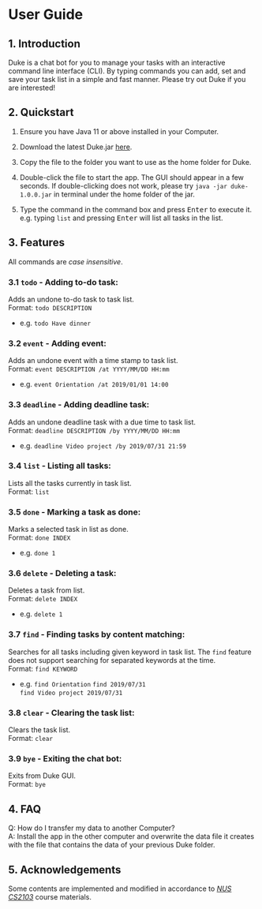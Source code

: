 # User Guide

## 1. Introduction
Duke is a chat bot for you to manage your tasks with an 
interactive command line interface (CLI). By typing commands you can 
add, set and save your task list in a simple and fast manner. Please 
try out Duke if you are interested!

## 2. Quickstart
1. Ensure you have Java 11 or above installed in your Computer.
   
2. Download the latest Duke.jar [here](https://github.com/brebeek/duke/releases/download/v1.0.0/duke-1.0.0.jar).
   
3. Copy the file to the folder you want to use as the home folder for Duke.
   
4. Double-click the file to start the app. The GUI should appear in a few seconds. If double-clicking does not 
work, please try `java -jar duke-1.0.0.jar` in terminal under the home folder of the jar.

5. Type the command in the command box and press <kbd>Enter</kbd> to execute it.<br/>
   e.g. typing `list` and pressing <kbd>Enter</kbd> will list all tasks in the list.

## 3. Features 
All commands are *case insensitive*.
### 3.1 `todo` - Adding to-do task: 
Adds an undone to-do task to task list.<br/>
Format: `todo DESCRIPTION` 
* e.g. `todo Have dinner`

### 3.2 `event` - Adding event: 
Adds an undone event with a time stamp to task list.<br/>
Format: `event DESCRIPTION /at YYYY/MM/DD HH:mm` 
* e.g. `event Orientation /at 2019/01/01 14:00`

### 3.3 `deadline` - Adding deadline task: 
Adds an undone deadline task with a due time to task list.<br/>
Format: `deadline DESCRIPTION /by YYYY/MM/DD HH:mm` 
* e.g. `deadline Video project /by 2019/07/31 21:59`

### 3.4 `list` - Listing all tasks: 
Lists all the tasks currently in task list.<br/>
Format: `list` 

### 3.5 `done` - Marking a task as done: 
Marks a selected task in list as done.<br/>
Format: `done INDEX` 
* e.g. `done 1`

### 3.6 `delete` - Deleting a task: 
Deletes a task from list.<br/>
Format: `delete INDEX` 
* e.g. `delete 1`

### 3.7 `find` - Finding tasks by content matching: 
Searches for all tasks including given keyword in task list. The `find` feature
does not support searching for separated keywords at the time.<br/>
Format: `find KEYWORD` 
* e.g. `find Orientation` `find 2019/07/31` 
<br/>`find Video project 2019/07/31`

### 3.8 `clear` - Clearing the task list: 
Clears the task list.<br/>
Format: `clear` 

### 3.9 `bye` - Exiting the chat bot:
Exits from Duke GUI.<br/>
Format: `bye`

## 4. FAQ

Q: How do I transfer my data to another Computer?<br/>
A: Install the app in the other computer and overwrite the data 
file it creates with the file that contains the data of your previous 
Duke folder.

## 5. Acknowledgements
Some contents are implemented and modified in accordance to 
*[NUS CS2103](https://github.com/nus-cs2103-AY1920S1/duke)* 
course materials.

